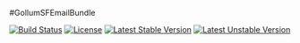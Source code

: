 #GollumSFEmailBundle

[![Build Status](https://travis-ci.org/GollumSF/email-bundle.svg?branch=master)](https://travis-ci.org/GollumSF/email-bundle)
[![License](https://poser.pugx.org/gollumsf/email-bundle/license)](https://packagist.org/packages/gollumsf/email-bundle)
[![Latest Stable Version](https://poser.pugx.org/gollumsf/email-bundle/v/stable)](https://packagist.org/packages/gollumsf/email-bundle)
[![Latest Unstable Version](https://poser.pugx.org/gollumsf/email-bundle/v/unstable)](https://packagist.org/packages/gollumsf/email-bundle)
